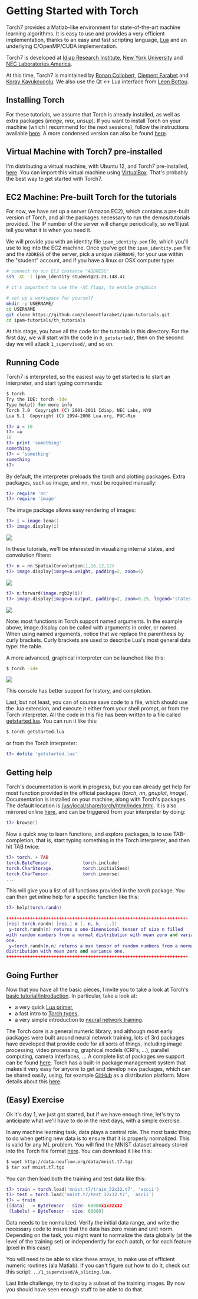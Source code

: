 Getting Started with Torch
==========================

Torch7 provides a Matlab-like environment for state-of-the-art machine
learning algorithms. It is easy to use and provides a very efficient
implementation, thanks to an easy and fast scripting language,
[Lua](http://www.lua.org/) and an underlying C/OpenMP/CUDA implementation.

Torch7 is developed at
[Idiap Research Institute](http://www.idiap.ch/),
[New York University](http://www.cs.nyu.edu/~yann/) and
[NEC Laboratories America](http://www.nec-labs.com/).

At this time, Torch7 is maintained by
[Ronan Collobert](http://ronan.collobert.com/),
[Clement Farabet](http://www.clement.farabet.net/)
and
[Koray Kavukcuoglu](http://koray.kavukcuoglu.org/).
We also use the Qt <-> Lua interface from
[Leon Bottou](http://leon.bottou.org/).

Installing Torch
----------------

For these tutorials, we assume that Torch is already installed, as well as extra
packages (_image_, _nnx_, _unsup_). If you want to install Torch on your machine
(which I recommend for the next sessions), follow the instructions available
[here](http://torch.ch/docs/getting-started.html). A more condensed version can 
also be found [here](http://code.cogbits.com/).

Virtual Machine with Torch7 pre-installed
-----------------------------------------

I'm distributing a virtual machine, with Ubuntu 12, and Torch7 pre-installed,
[here](http://data.neuflow.org/share/Torch7.ova). You can import this virtual
machine using [VirtualBox](https://www.virtualbox.org/). That's probably
the best way to get started with Torch7.

EC2 Machine: Pre-built Torch for the tutorials
----------------------------------------------

For now, we have set up a server (Amazon EC2), which contains a pre-built version
of Torch, and all the packages necessary to run the demos/tutorials provided.
The IP number of the server will change periodically, so we'll just tell you
what it is when you need it.

We will provide you with an identity file `ipam_identity.pem` file, which you'll use
to log into the EC2 machine. Once you've got the `ipam_identity.pem` file and the
`ADDRESS` of the server, pick a unique `USERNAME`, for your use within the "student"
account, and if you have a linux or OSX computer type:

```{.bash .numberLines}
# connect to our EC2 instance "ADDRESS"
ssh -XC -i ipam_identity student@23.23.148.41

# it's important to use the -XC flags, to enable graphics

# set up a workspace for yourself
mkdir -p USERNAME/
cd USERNAME
git clone https://github.com/clementfarabet/ipam-tutorials.git
cd ipam-tutorials/th_tutorials
```

At this stage, you have all the code for the tutorials in this directory.
For the first day, we will start with the code in `0_getstarted/`, then
on the second day we will attack `1_supervised/`, and so on.

Running Code
------------

Torch7 is interpreted, so the easiest way to get started is to start an
interpreter, and start typing commands:

```{.bash .numberLines}
$ torch
Try the IDE: torch -ide
Type help() for more info
Torch 7.0  Copyright (C) 2001-2011 Idiap, NEC Labs, NYU
Lua 5.1  Copyright (C) 1994-2008 Lua.org, PUC-Rio
```

```{.lua .numberLines}
t7> a = 10
t7> =a
10
t7> print 'something'
something
t7> = 'something'
something
t7>
```

By default, the interpreter preloads the torch and plotting packages. Extra
packages, such as image, and nn, must be required manually:

```{.lua .numberLines}
t7> require 'nn'
t7> require 'image'
```

The image package allows easy rendering of images:

```{.lua .numberLines}
t7> i = image.lena()
t7> image.display(i)
```

![](https://github.com/clementfarabet/ipam-tutorials/raw/master/th_tutorials/0_getstarted/img/lena.png)

In these tutorials, we'll be interested in visualizing internal states, and
convolution filters:

```{.lua .numberLines}
t7> n = nn.SpatialConvolution(1,16,12,12)
t7> image.display{image=n.weight, padding=2, zoom=4}
```

![](https://github.com/clementfarabet/ipam-tutorials/raw/master/th_tutorials/0_getstarted/img/filters.png)

```{.lua .numberLines}
t7> n:forward(image.rgb2y(i))
t7> image.display{image=n.output, padding=2, zoom=0.25, legend='states'}
```

![](https://github.com/clementfarabet/ipam-tutorials/raw/master/th_tutorials/0_getstarted/img/states.png)

Note: most functions in Torch support named arguments. In the example above,
image.display can be called with arguments in order, or named. When using named
arguments, notice that we replace the parenthesis by curly brackets. Curly
brackets are used to describe Lua's most general data type: the table.

A more advanced, graphical interpreter can be launched like this:

```{.bash .numberLines}
$ torch -ide
```

![](https://github.com/clementfarabet/ipam-tutorials/raw/master/th_tutorials/0_getstarted/img/ide.png)

This console has better support for history, and completion.

Last, but not least, you can of course save code to a file, which should use
the .lua extension, and execute it either from your shell prompt, or from
the Torch interpreter. All the code in this file has been written to a file
called [getstarted.lua](./getstarted.lua). You can run it like this:

```{.bash .numberLines}
$ torch getstarted.lua
```

or from the Torch interpreter:

```{.lua .numberLines}
t7> dofile 'getstarted.lua'
```

Getting help
------------

Torch's documentation is work in progress, but you can already get help for most function
provided in the official packages (_torch_, _nn_, _gnuplot_, _image_). Documentation
is installed on your machine, along with Torch's packages. The default location is
[/usr/local/share/torch/html/index.html](file:///usr/local/share/torch/html/index.html). It
is also mirrored online [here](http://www.torch.ch/manual), and can be triggered from
your interpreter by doing:

```{.lua .numberLines}
t7> browse()
```

Now a quick way to learn functions, and explore packages, is to use TAB-completion, that is,
start typing something in the Torch interpreter, and then hit TAB twice:

```{.lua .numberLines}
t7> torch. + TAB
torch.ByteTensor.            torch.include(
torch.CharStorage.           torch.initialSeed(
torch.CharTensor.            torch.inverse(
...
```

This will give you a list of all functions provided in the _torch_ package. You can then
get inline help for a specific function like this:

```{.lua .numberLines}
t7> help(torch.randn)

+++++++++++++++++++++++++++++++++++++++++++++++++++++++++++++++++++++
[res] torch.randn( [res,] m [, n, k, ...])       
 y=torch.randn(n) returns a one-dimensional tensor of size n filled
with random numbers from a normal distribution with mean zero and variance
one.
 y=torch.randn(m,n) returns a mxn tensor of random numbers from a normal
distribution with mean zero and variance one.
+++++++++++++++++++++++++++++++++++++++++++++++++++++++++++++++++++++
```

Going Further
-------------

Now that you have all the basic pieces, I invite you to take a look at Torch's
[basic tutorial/introduction](http://www.torch.ch/manual/tutorial/index). In
particular, take a look at:

  * a very quick [Lua primer](http://www.torch.ch/manual/tutorial/index#lua_basics),
  * a fast intro to [Torch types](http://www.torch.ch/manual/tutorial/index#torch_basicsplaying_with_tensors),
  * a very simple introduction to [neural network training](http://www.torch.ch/manual/tutorial/index#exampletraining_a_neural_network).

The Torch core is a general numeric library, and although most early packages were
built around neural network training, lots of 3rd packages have developed that
provide code for all sorts of things, including image processing, video processing,
graphical models (CRFs, ...), parallel computing, camera interfaces, ... A complete
list of packages we support can be found [here](http://code.cogbits.com/packages/).
Torch has a built-in package management system that makes it very easy for anyone
to get and develop new packages, which can be shared easily, using, for example
[GitHub](https://github.com/) as a distribution platform. More details about this
[here](http://www.torch.ch/manual/install/index#the_torch_package_management_system).

(Easy) Exercise
---------------

Ok it's day 1, we just got started, but if we have enough time, let's try to anticipate
what we'll have to do in the next days, with a simple exercise.

In any machine learning task, data plays a central role. The most basic thing to
do when getting new data is to ensure that it is properly normalized. This is
valid for any ML problem. You will find the MNIST dataset already stored into
the Torch file format [here](http://data.neuflow.org/data/mnist.t7.tgz). You can
download it like this:

```{.bash .numberLines}
$ wget http://data.neuflow.org/data/mnist.t7.tgz
$ tar xvf mnist.t7.tgz
```

You can then load both the training and test data like this:

```{.lua .numberLines}
t7> train = torch.load('mnist.t7/train_32x32.t7', 'ascii')
t7> test = torch.load('mnist.t7/test_32x32.t7', 'ascii')
t7> = train
{[data]   = ByteTensor - size: 60000x1x32x32
 [labels] = ByteTensor - size: 60000}
```

Data needs to be normalized. Verify the initial data range, and
write the necessary code to insure that the data has zero mean and
unit norm. Depending on the task, you might want to normalize the
data globally (at the level of the training set) or independently
for each patch, or for each feature (pixel in this case).

You will need to be able to slice these arrays, to make use of
efficient numeric routines (ala Matlab). If you can't figure out how
to do it, check out this script: `../1_supervised/A_slicing.lua`.

Last little challenge, try to display a subset of the training
images. By now you should have seen enough stuff to be able to
do that.
